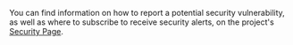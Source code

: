 You can find information on how to report a potential security vulnerability, as well as where to subscribe to receive
security alerts, on the project's [Security Page](https://github.com/instructlab/.github/blob/main/SECURITY.md).
